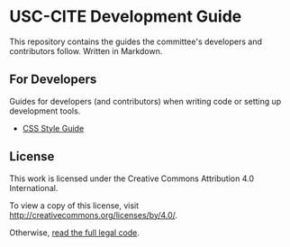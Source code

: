 # USC-CITE Development Guide

This repository contains the guides the committee's developers and contributors follow. Written in Markdown.

## For Developers

Guides for developers (and contributors) when writing code or setting up development tools.

- [CSS Style Guide](for_developers/CSS_Style_Guide.md)

## License

This work is licensed under the Creative Commons Attribution 4.0 International.

To view a copy of this license, visit http://creativecommons.org/licenses/by/4.0/.

Otherwise, [read the full legal code](LICENSE).
